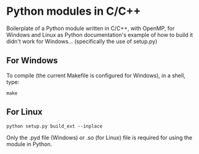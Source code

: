 # Python modules in C/C++
Boilerplate of a Python module written in C/C++, with OpenMP, for Windows and Linux as Python documentation's example of how to build it didn't work for Windows... (specifically the use of setup.py)

## For Windows
To compile (the current Makefile is configured for Windows), in a shell, type:
```
make
```

## For Linux

```
python setup.py build_ext --inplace
```

Only the .pyd file (Windows) or .so (for Linux) file is required for using the module in Python.

